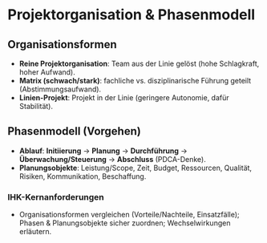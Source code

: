 # Projektorganisation & Phasenmodell

## Organisationsformen
- **Reine Projektorganisation**: Team aus der Linie gelöst (hohe Schlagkraft, hoher Aufwand).  
- **Matrix (schwach/stark)**: fachliche vs. disziplinarische Führung geteilt (Abstimmungsaufwand).  
- **Linien-Projekt**: Projekt in der Linie (geringere Autonomie, dafür Stabilität).

## Phasenmodell (Vorgehen)
- **Ablauf**: **Initiierung** → **Planung** → **Durchführung** → **Überwachung/Steuerung** → **Abschluss** (PDCA-Denke).  
- **Planungsobjekte**: Leistung/Scope, Zeit, Budget, Ressourcen, Qualität, Risiken, Kommunikation, Beschaffung.

### IHK-Kernanforderungen
- Organisationsformen vergleichen (Vorteile/Nachteile, Einsatzfälle); Phasen & Planungsobjekte sicher zuordnen; Wechselwirkungen erläutern.
